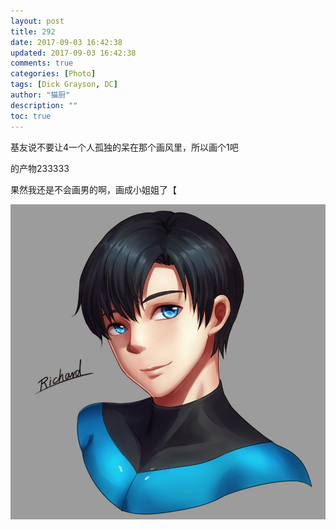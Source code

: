 ```yaml
---
layout: post
title: 292
date: 2017-09-03 16:42:38
updated: 2017-09-03 16:42:38
comments: true
categories: [Photo]
tags: [Dick Grayson, DC]
author: "猫厨"
description: ""
toc: true
---
```


<p>基友说不要让4一个人孤独的呆在那个画风里，所以画个1吧</p> 
<p>的产物233333</p> 
<p>果然我还是不会画男的啊，画成小姐姐了【</p>

![](https://raw.githubusercontent.com/alicewish/meowchain247/master/img_cVZNdzJtQk9JV2NmTjZDVTM2YUVTVXNuTlRYOTNxeWR0My9FSUlSNUxDYUN1WDFibktWQmR3PT0.jpg)